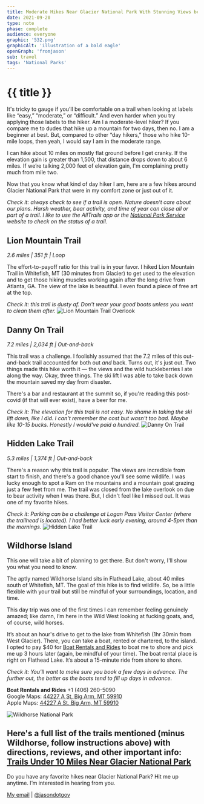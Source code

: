 ```yaml
---
title: Moderate Hikes Near Glacier National Park With Stunning Views beautiful
date: 2021-09-20
type: note
phase: complete
audience: everyone
graphic: '532.png'
graphicAlt: 'illustration of a bald eagle'
openGraph: 'fromjason'
sub: travel
tags: 'National Parks'
---
```

# {{ title }}

It's tricky to gauge if you’ll be comfortable on a trail when looking at labels like “easy,” “moderate,” or “difficult.” And even harder when you try applying those labels to the hiker. Am I a moderate-level hiker? If you compare me to dudes that hike up a mountain for two days, then no. I am a beginner at best. But, compared to other “day hikers,” those who hike 10-mile loops, then yeah, I would say I am in the moderate range. 

I can hike about 10 miles on mostly flat ground before I get cranky. If the elevation gain is greater than 1,500, that distance drops down to about 6 miles. If we’re talking 2,000 feet of elevation gain, I'm complaining pretty much from mile two. 

Now that you know what kind of day hiker I am, here are a few hikes around Glacier National Park that were in my comfort zone or just out of it. 

*Check it: always check to see if a trail is open. Nature doesn't care about our plans. Harsh weather, bear activity, and time of year can close all or part of a trail. I like to use the AllTrails app or the [National Park Service](https://www.nps.gov/glac/planyourvisit/trailstatusreports.htm) website to check on the status of a trail.* 

## Lion Mountain Trail
*2.6 miles  |  351 ft  |  Loop*

The effort-to-payoff ratio for this trail is in your favor. I hiked Lion Mountain Trail in Whitefish, MT (30 minutes from Glacier) to get used to the elevation and to get those hiking muscles working again after the long drive from Atlanta, GA. The view of the lake is beautiful. I even found a piece of free art at the top. 

*Check it: this trail is dusty af. Don't wear your good boots unless you want to clean them after.*
![Lion Mountain Trail Overlook](https://fromjason.xyz/img/image_post-IMG_2401.png)

## Danny On Trail
*7.2 miles | 2,034 ft | Out-and-back*

This trail was a challenge. I foolishly assumed that the 7.2 miles of this out-and-back trail accounted for both out *and* back. Turns out, it's just out. Two things made this hike worth it — the views and the wild huckleberries I ate along the way. Okay, three things. The ski lift I was able to take back down the mountain saved my day from disaster. 

There's a bar and restaurant at the summit so, if you're reading this post-covid (if that will ever exist), have a beer for me. 

*Check it: The elevation for this trail is not easy. No shame in taking the ski lift down, like I did. I can't remember the cost but wasn't too bad. Maybe like 10-15 bucks. Honestly I would've paid a hundred.*
![Danny On Trail](https://fromjason.xyz/img/image_post-IMG_2402.png)

## Hidden Lake Trail
*5.3 miles | 1,374 ft | Out-and-back*

There's a reason why this trail is popular. The views are incredible from start to finish, and there's a good chance you'll see some wildlife. I was lucky enough to spot a Ram on the mountains and a mountain goat grazing just a few feet from me. The trail was closed from the lake overlook on due to bear activity when I was there. But, I didn't feel like I missed out. It was one of my favorite hikes. 

*Check it: Parking can be a challenge at Logan Pass Visitor Center (where the trailhead is located). I had better luck early evening, around 4-5pm than the mornings.*
![Hidden Lake Trail ](https://fromjason.xyz/img/image_post-IMG_0181.png)

## Wildhorse Island
This one will take a bit of planning to get there. But don't worry, I'll show you what you need to know. 

The aptly named Wildhorse Island sits in Flathead Lake, about 40 miles south of Whitefish, MT. The goal of this hike is to find wildlife. So, be a little flexible with your trail but still be mindful of your surroundings, location, and time. 

This day trip was one of the first times I can remember feeling genuinely amazed; like damn, I’m here in the Wild West looking at fucking goats, and, of course, wild horses.   
  
It’s about an hour's drive to get to the lake from Whitefish (1hr 30min from West Glacier). There, you can take a boat, rented or chartered, to the island. I opted to pay $40 for [Boat Rentals and Rides](http://www.boatrentalsandrides.com/ "Boat rental to Wildhorse Island") to boat me to shore and pick me up 3 hours later (again, be mindful of your time). The boat rental place is right on Flathead Lake. It’s about a 15-minute ride from shore to shore.

*Check it: You'll want to make sure you book a few days in advance. The further out, the better as the boats tend to fill up days in advance.*  
  
**Boat Rentals and Rides**
‭+1 (406) 260-5090‬  
Google Maps: [44227 A St, Big Arm, MT 59910](https://goo.gl/maps/ip6Q1okHmx2mUzZ97)  
Apple Maps: [44227 A St, Big Arm, MT 59910](https://maps.apple.com/?address=44227%20A%20St,%20Big%20Arm,%20MT%20%2059910,%20United%20States&auid=15162802519812017722&ll=47.799324,-114.290313&lsp=9902&q=Big%20Arm%20Boat%20Rentals%20And%20Rides&_ext=ChkKBQgEEOIBCgQIBRADCgQIBhB0CgQIChAAEiYpd4mgEb3lR0Ax19tLCQKTXMA59V7GbePmR0BBrzIk7iaSXMBQAw%3D%3D&t=mhttps://maps.apple.com/?address=44227%20A%20St,%20Big%20Arm,%20MT%20%2059910,%20United%20States&auid=15162802519812017722&ll=47.799324,-114.290313&lsp=9902&q=Big%20Arm%20Boat%20Rentals%20And%20Rides&_ext=ChkKBQgEEOIBCgQIBRADCgQIBhB0CgQIChAAEiYpd4mgEb3lR0Ax19tLCQKTXMA59V7GbePmR0BBrzIk7iaSXMBQAw%3D%3D&t=m)  

![Wildhorse National Park](https://fromjason.xyz/img/image_post-IMG_2404.png)

Here's a full list of the trails mentioned (minus Wildhorse, follow instructions above) with directions, reviews, and other important info: [Trails Under 10 Miles Near Glacier National Park](https://www.alltrails.com/lists/trails-under-10-miles-near-glacier-national-park)
---- 

Do you have any favorite hikes near Glacier National Park? Hit me up anytime. I’m interested in hearing from you.

[My email](mailto:inbox@jvelazquez.email) | [@jasondotgov](https://instagram.com/jasondotgov "My Instagram")


